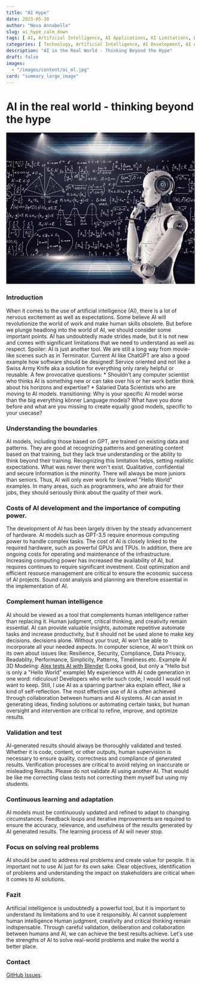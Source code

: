 ```yaml
---
title: "AI Hype"
date: 2023-05-30
author: "Nova Annabella"
slug: ai_hype_calm_down
tags: [ AI, Artificial Intelligence, AI Applications, KI Limitations, Development, Validation, Collaboration, Continuous Learning, Problem Solving ]
categories: [ Technology, Artificial Intelligence, AI Development, AI Applications ]
description: "AI in the Real World - Thinking Beyond the Hype"
draft: false
images:
  - "/images/content/ai_ml.jpg"
card: "summary_large_image"
---
```




# AI in the real world - thinking beyond the hype

[![ai_ml](/images/content/ai_ml.jpg)](https://en.wikipedia.org/wiki/Weak_artificial_intelligence)

### Introduction

When it comes to the use of artificial intelligence (AI), there is a lot of nervous excitement as well as expectations.
Some believe AI will revolutionize the world of work and make human skills obsolete. But before we plunge headlong into
the world of AI, we should consider some important points. AI has undoubtedly made strides made, but it is not new and
comes with significant limitations that we need to understand as well as respect. Spoiler: AI is just another tool. We
are still a long way from movie-like scenes such as in Terminator. Current AI like ChatGPT are also a good example how
software should be designed! Service oriented and not like a Swiss Army Knife aka a solution for everything only rarely
helpful or reusable. A few provocative questions: * Shouldn't any computer scientist who thinks AI is something new or
can take over his or her work  better think about his horizons and expertise? * Salaried Data Scientists who are moving
to AI models.  transitioning: Why is your specific AI model worse than the big everything könner Language models? What
have you  done before and what are you missing to create equally good models, specific to your usecase?

### Understanding the boundaries

AI models, including those based on GPT, are trained on existing data and patterns. They are good at recognizing
patterns and generating content based on that training, but they lack true understanding or the ability to think beyond
their training. Recognizing this limitation helps, setting realistic expectations. What was never there won't exist.
Qualitative, confidential and secure Information is the minority. There will always be more juniors than seniors. Thus,
AI will only ever work for lowlevel "Hello World" examples. In many areas, such as programmers, who are afraid for their
jobs, they should seriously think about the quality of their work.

### Costs of AI development and the importance of computing power.

The development of AI has been largely driven by the steady advancement of hardware. AI models such as GPT-3.5 require
enormous computing power to handle complex tasks. The cost of AI is closely linked to the required hardware, such as
powerful GPUs and TPUs. In addition, there are ongoing costs for operating and maintenance of the infrastructure.
Increasing computing power has increased the availability of AI, but requires continues to require significant
investment. Cost optimization and efficient resource management are critical to ensure the economic success of AI
projects. Sound cost analysis and planning are therefore essential in the implementation of AI.

### Complement human intelligence

AI should be viewed as a tool that complements human intelligence rather than replacing it. Human judgment, critical
thinking, and creativity remain essential. AI can provide valuable insights, automate repetitive automate tasks and
increase productivity, but it should not be used alone to make key decisions. decisions alone. Without your trust, AI
won't be able to incorporate all your needed aspects. In computer science, AI won't think on its own about issues like:
Resilience, Security, Compliance, Data Privacy, Readablity, Performance, Simplicity, Patterns, Timeliness etc. Example
AI 3D Modeling: [Alex tests AI with Blender](https://www.youtube.com/watch?v=x60zHw_z4NM&t=460s) (Looks good, but only a
"Hello but is only a "Hello World" example) My experience with AI code generation in one word: ridiculous! Developers
who write such code, I would I would not want to keep. Still, I use AI as a sparring partner aka explain effect, like a
kind of self-reflection. The most effective use of AI is often achieved through collaboration between humans and AI
systems. AI can assist in generating ideas, finding solutions or automating certain tasks, but human oversight and
intervention are critical to refine, improve, and optimize results.

### Validation and test

AI-generated results should always be thoroughly validated and tested. Whether it is code, content, or other outputs,
human supervision is necessary to ensure quality, correctness and compliance of generated results. Verification
processes are critical to avoid relying on inaccurate or misleading Results. Please do not validate AI using another AI.
That would be like me correcting class tests not correcting them myself but using my students.

### Continuous learning and adaptation

AI models must be continuously updated and refined to adapt to changing circumstances. Feedback loops and iterative
improvements are required to ensure the accuracy, relevance, and usefulness of the results generated by AI generated
results. The learning process of AI will never stop.

### Focus on solving real problems

AI should be used to address real problems and create value for people. It is important not to use AI just for its own
sake. Clear objectives, identification of problems and understanding the impact on stakeholders are critical when it
comes to AI solutions.

### Fazit

Artificial intelligence is undoubtedly a powerful tool, but it is important to understand its limitations and to use it
responsibly. AI cannot supplement human intelligence Human judgment, creativity and critical thinking remain
indispensable. Through careful validation, deliberation and collaboration between humans and AI, we can achieve the best
results achieve. Let's use the strengths of AI to solve real-world problems and make the world a better place.

### Contact

[GitHub Issues](https://github.com/NovaAnnabella/the_unspoken/issues/new/choose).
